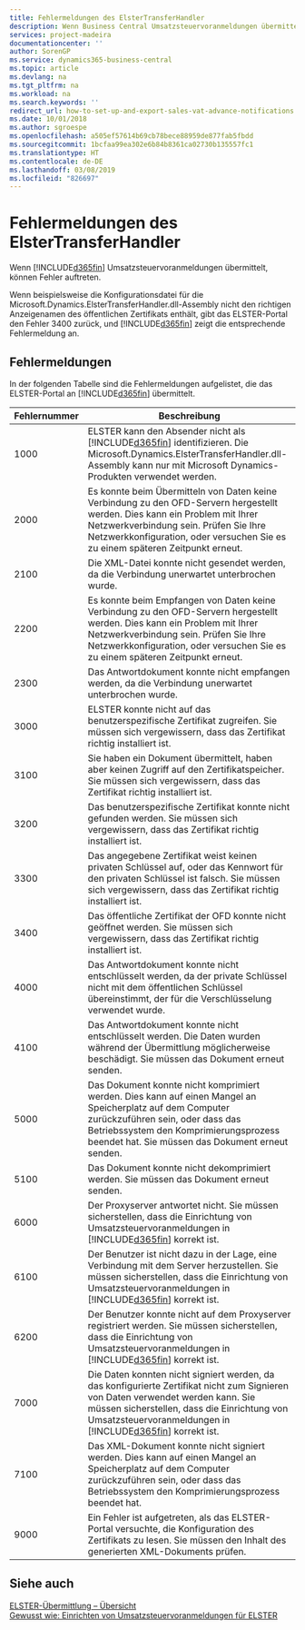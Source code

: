 ```yaml
---
title: Fehlermeldungen des ElsterTransferHandler
description: Wenn Business Central Umsatzsteuervoranmeldungen übermittelt, können Fehler auftreten.
services: project-madeira
documentationcenter: ''
author: SorenGP
ms.service: dynamics365-business-central
ms.topic: article
ms.devlang: na
ms.tgt_pltfrm: na
ms.workload: na
ms.search.keywords: ''
redirect_url: how-to-set-up-and-export-sales-vat-advance-notifications.md
ms.date: 10/01/2018
ms.author: sgroespe
ms.openlocfilehash: a505ef57614b69cb78bece88959de877fab5fbdd
ms.sourcegitcommit: 1bcfaa99ea302e6b84b8361ca02730b135557fc1
ms.translationtype: HT
ms.contentlocale: de-DE
ms.lasthandoff: 03/08/2019
ms.locfileid: "826697"
---
```

# <a name="error-messages-of-the-elstertransferhandler"></a>Fehlermeldungen des ElsterTransferHandler
Wenn [!INCLUDE[d365fin](../../includes/d365fin_md.md)] Umsatzsteuervoranmeldungen übermittelt, können Fehler auftreten.  

Wenn beispielsweise die Konfigurationsdatei für die Microsoft.Dynamics.ElsterTransferHandler.dll-Assembly nicht den richtigen Anzeigenamen des öffentlichen Zertifikats enthält, gibt das ELSTER-Portal den Fehler 3400 zurück, und [!INCLUDE[d365fin](../../includes/d365fin_md.md)] zeigt die entsprechende Fehlermeldung an.  

## <a name="error-messages"></a>Fehlermeldungen  
In der folgenden Tabelle sind die Fehlermeldungen aufgelistet, die das ELSTER-Portal an [!INCLUDE[d365fin](../../includes/d365fin_md.md)] übermittelt.  

|**Fehlernummer**|**Beschreibung**|  
|----------------------|-------------------------------------------|  
|1000|ELSTER kann den Absender nicht als [!INCLUDE[d365fin](../../includes/d365fin_md.md)] identifizieren. Die Microsoft.Dynamics.ElsterTransferHandler.dll-Assembly kann nur mit Microsoft Dynamics-Produkten verwendet werden.|  
|2000|Es konnte beim Übermitteln von Daten keine Verbindung zu den OFD-Servern hergestellt werden. Dies kann ein Problem mit Ihrer Netzwerkverbindung sein. Prüfen Sie Ihre Netzwerkkonfiguration, oder versuchen Sie es zu einem späteren Zeitpunkt erneut.|  
|2100|Die XML-Datei konnte nicht gesendet werden, da die Verbindung unerwartet unterbrochen wurde.|  
|2200|Es konnte beim Empfangen von Daten keine Verbindung zu den OFD-Servern hergestellt werden. Dies kann ein Problem mit Ihrer Netzwerkverbindung sein. Prüfen Sie Ihre Netzwerkkonfiguration, oder versuchen Sie es zu einem späteren Zeitpunkt erneut.|  
|2300|Das Antwortdokument konnte nicht empfangen werden, da die Verbindung unerwartet unterbrochen wurde.|  
|3000|ELSTER konnte nicht auf das benutzerspezifische Zertifikat zugreifen. Sie müssen sich vergewissern, dass das Zertifikat richtig installiert ist.|  
|3100|Sie haben ein Dokument übermittelt, haben aber keinen Zugriff auf den Zertifikatspeicher. Sie müssen sich vergewissern, dass das Zertifikat richtig installiert ist.|  
|3200|Das benutzerspezifische Zertifikat konnte nicht gefunden werden. Sie müssen sich vergewissern, dass das Zertifikat richtig installiert ist.|  
|3300|Das angegebene Zertifikat weist keinen privaten Schlüssel auf, oder das Kennwort für den privaten Schlüssel ist falsch. Sie müssen sich vergewissern, dass das Zertifikat richtig installiert ist.|  
|3400|Das öffentliche Zertifikat der OFD konnte nicht geöffnet werden. Sie müssen sich vergewissern, dass das Zertifikat richtig installiert ist.|  
|4000|Das Antwortdokument konnte nicht entschlüsselt werden, da der private Schlüssel nicht mit dem öffentlichen Schlüssel übereinstimmt, der für die Verschlüsselung verwendet wurde.|  
|4100|Das Antwortdokument konnte nicht entschlüsselt werden. Die Daten wurden während der Übermittlung möglicherweise beschädigt. Sie müssen das Dokument erneut senden.|  
|5000|Das Dokument konnte nicht komprimiert werden. Dies kann auf einen Mangel an Speicherplatz auf dem Computer zurückzuführen sein, oder dass das Betriebssystem den Komprimierungsprozess beendet hat. Sie müssen das Dokument erneut senden.|  
|5100|Das Dokument konnte nicht dekomprimiert werden. Sie müssen das Dokument erneut senden.|  
|6000|Der Proxyserver antwortet nicht. Sie müssen sicherstellen, dass die Einrichtung von Umsatzsteuervoranmeldungen in [!INCLUDE[d365fin](../../includes/d365fin_md.md)] korrekt ist.|  
|6100|Der Benutzer ist nicht dazu in der Lage, eine Verbindung mit dem Server herzustellen. Sie müssen sicherstellen, dass die Einrichtung von Umsatzsteuervoranmeldungen in [!INCLUDE[d365fin](../../includes/d365fin_md.md)] korrekt ist.|  
|6200|Der Benutzer konnte nicht auf dem Proxyserver registriert werden. Sie müssen sicherstellen, dass die Einrichtung von Umsatzsteuervoranmeldungen in [!INCLUDE[d365fin](../../includes/d365fin_md.md)] korrekt ist.|  
|7000|Die Daten konnten nicht signiert werden, da das konfigurierte Zertifikat nicht zum Signieren von Daten verwendet werden kann. Sie müssen sicherstellen, dass die Einrichtung von Umsatzsteuervoranmeldungen in [!INCLUDE[d365fin](../../includes/d365fin_md.md)] korrekt ist.|  
|7100|Das XML-Dokument konnte nicht signiert werden. Dies kann auf einen Mangel an Speicherplatz auf dem Computer zurückzuführen sein, oder dass das Betriebssystem den Komprimierungsprozess beendet hat.|  
|9000|Ein Fehler ist aufgetreten, als das ELSTER-Portal versuchte, die Konfiguration des Zertifikats zu lesen. Sie müssen den Inhalt des generierten XML-Dokuments prüfen.|  

## <a name="see-also"></a>Siehe auch  
 [ELSTER-Übermittlung – Übersicht](elster-transmission-overview.md)   
 [Gewusst wie: Einrichten von Umsatzsteuervoranmeldungen für ELSTER](how-to-set-up-sales-vat-advance-notifications-for-elster.md)
